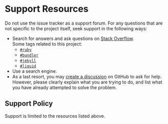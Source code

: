 # Support Resources

Do not use the issue tracker as a support forum. For any questions that are not specific to the project itself, seek support in the following ways:

- Search for answers and ask questions on [Stack Overflow](https://stackoverflow.com/questions).  
  Some tags related to this project:
  <!-- markdownlint-disable MD033 -->
  - <code><a href="https://stackoverflow.com/questions/tagged/ruby?tab=Frequent">#ruby</a></code>
  - <code><a href="https://stackoverflow.com/questions/tagged/bundler?tab=Frequent">#bundler</a></code>
  - <code><a href="https://stackoverflow.com/questions/tagged/jekyll?tab=Frequent">#jekyll</a></code>
  - <code><a href="https://stackoverflow.com/questions/tagged/liquid?tab=Frequent">#liquid</a></code>
  <!-- markdownlint-enable MD033 -->
- Use a search engine.
- As a last resort, you may [create a discussion](https://github.com/Strappazzon/www/discussions/new?category=questions) on GitHub to ask for help.
  However, please clearly explain what you are trying to do, and list what you have already attempted to solve the problem.

## Support Policy

Support is limited to the resources listed above.

